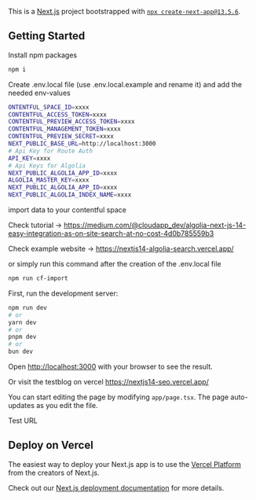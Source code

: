 This is a [Next.js](https://nextjs.org/) project bootstrapped with [`npx create-next-app@13.5.6`](https://github.com/vercel/next.js/tree/canary/packages/create-next-app).

## Getting Started

Install npm packages

```bash
npm i
```

Create .env.local file (use .env.local.example and rename it) and add the needed env-values

```bash
ONTENTFUL_SPACE_ID=xxxx
CONTENTFUL_ACCESS_TOKEN=xxxx
CONTENTFUL_PREVIEW_ACCESS_TOKEN=xxxx
CONTENTFUL_MANAGEMENT_TOKEN=xxxx
CONTENTFUL_PREVIEW_SECRET=xxxx
NEXT_PUBLIC_BASE_URL=http://localhost:3000
# Api Key for Route Auth
API_KEY=xxxx
# Api Keys for Algolia
NEXT_PUBLIC_ALGOLIA_APP_ID=xxxx
ALGOLIA_MASTER_KEY=xxxx
NEXT_PUBLIC_ALGOLIA_APP_ID=xxxx
NEXT_PUBLIC_ALGOLIA_INDEX_NAME=xxxx
```

import data to your contentful space

Check tutorial -> https://medium.com/@cloudapp_dev/algolia-next-js-14-easy-integration-as-on-site-search-at-no-cost-4d0b785559b3

Check example website -> https://nextjs14-algolia-search.vercel.app/

or simply run this command after the creation of the .env.local file

```bash
npm run cf-import
```

First, run the development server:

```bash
npm run dev
# or
yarn dev
# or
pnpm dev
# or
bun dev
```

Open [http://localhost:3000](http://localhost:3000) with your browser to see the result.

Or visit the testblog on vercel https://nextjs14-seo.vercel.app/

You can start editing the page by modifying `app/page.tsx`. The page auto-updates as you edit the file.

Test URL

## Deploy on Vercel

The easiest way to deploy your Next.js app is to use the [Vercel Platform](https://vercel.com/new?utm_medium=default-template&filter=next.js&utm_source=create-next-app&utm_campaign=create-next-app-readme) from the creators of Next.js.

Check out our [Next.js deployment documentation](https://nextjs.org/docs/deployment) for more details.
